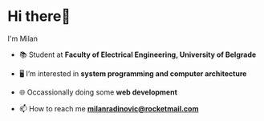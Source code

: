 <h1 align="">Hi there👋</h1>
<p>I'm Milan</p>

- 📚 Student at **Faculty of Electrical Engineering, University of Belgrade**

- 🖥️ I’m interested in **system programming and computer architecture**

- 🌐 Occassionally doing some **web development**

- 📫 How to reach me **milanradinovic@rocketmail.com**

<!-- <h3 align="left">Connect with me:</h3> -->
<p align="left">
</p>

